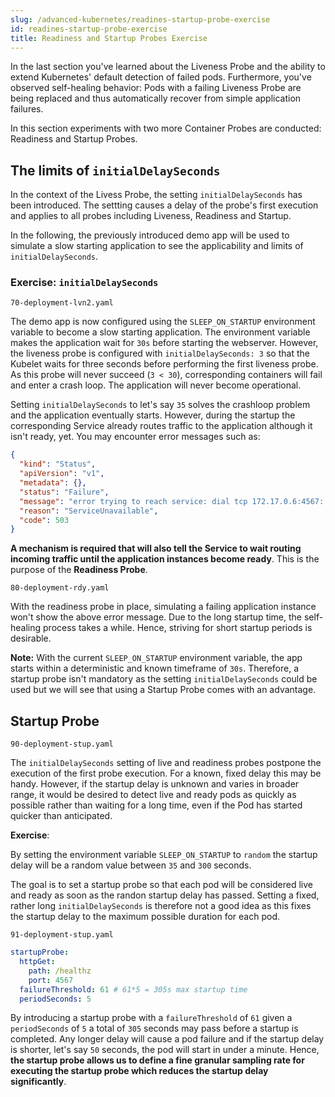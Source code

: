 ```yaml
---
slug: /advanced-kubernetes/readines-startup-probe-exercise
id: readines-startup-probe-exercise
title: Readiness and Startup Probes Exercise
---
```



In the last section you've learned about the Liveness Probe and the ability to extend Kubernetes' default detection of failed pods. Furthermore, you've observed self-healing behavior: Pods with a failing Liveness Probe are being replaced and thus automatically recover from simple application failures.

In this section experiments with two more Container Probes are conducted: Readiness and Startup Probes. 

## The limits of `initialDelaySeconds`

In the context of the Livess Probe, the setting `initialDelaySeconds` has been introduced. The settting causes a delay of the probe's first execution and applies to all probes including Liveness, Readiness and Startup.

In the following, the previously introduced demo app will be used to simulate a slow starting application to see the applicability and limits of `initialDelaySeconds`.

### Exercise: `initialDelaySeconds` 

`70-deployment-lvn2.yaml`

The demo app is now configured using the `SLEEP_ON_STARTUP` environment variable to become a slow starting application. The environment variable makes the application wait for `30s` before starting the webserver. However, the liveness probe is configured with `initialDelaySeconds: 3` so that the Kubelet waits for three seconds before performing the first liveness probe. As this probe will never succeed (`3 < 30`), corresponding containers will fail and enter a crash loop. The application will never become operational.

Setting `initialDelaySeconds` to let's say `35` solves the crashloop problem and the application eventually starts. However, during the startup the corresponding Service already routes traffic to the application although it isn't ready, yet. You may encounter error messages such as:

```JSON
{
  "kind": "Status",
  "apiVersion": "v1",
  "metadata": {},
  "status": "Failure",
  "message": "error trying to reach service: dial tcp 172.17.0.6:4567: connect: connection refused",
  "reason": "ServiceUnavailable",
  "code": 503
}
```

**A mechanism is required that will also tell the Service to wait routing incoming traffic until the application instances become ready**. This is the purpose of the **Readiness Probe**.

`80-deployment-rdy.yaml`

With the readiness probe in place, simulating a failing application instance won't show the above error message. Due to the long startup time, the self-healing process takes a while. Hence, striving for short startup periods is desirable.

**Note:** With the current `SLEEP_ON_STARTUP` environment variable, the app starts within a deterministic and known timeframe of `30s`. Therefore, a startup probe isn't mandatory as the setting `initialDelaySeconds` could be used but we will see that using a Startup Probe comes with an advantage.

## Startup Probe

`90-deployment-stup.yaml`

The `initialDelaySeconds` setting of live and readiness probes postpone the execution of the first probe execution. For a known, fixed delay this may be handy. However, if the startup delay is unknown and varies in broader range, it would be desired to detect live and ready pods as quickly as possible rather than waiting for a long time, even if the Pod has started quicker than anticipated.

**Exercise**:

By setting the environment variable `SLEEP_ON_STARTUP` to `random` the startup delay will be a random value between `35` and `300` seconds.

The goal is to set a startup probe so that each pod will be considered live and ready as soon as the randon startup delay has passed. Setting a fixed, rather long `initialDelaySeconds` is therefore not a good idea as this fixes the startup delay to the maximum possible duration for each pod.

`91-deployment-stup.yaml`

```YAML
startupProbe:
  httpGet:
    path: /healthz
    port: 4567            
  failureThreshold: 61 # 61*5 = 305s max startup time
  periodSeconds: 5
```

By introducing a startup probe with a `failureThreshold` of `61` given a `periodSeconds` of `5` a total of `305` seconds may pass before a startup is completed. Any longer delay will cause a pod failure and if the startup delay is shorter, let's say `50` seconds, the pod will start in under a minute. 
Hence, **the startup probe allows us to define a fine granular sampling rate for executing the startup probe which reduces the startup delay significantly**.